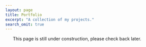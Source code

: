 ```yaml
---
layout: page
title: Portfolio
excerpt: "A collection of my projects."
search_omit: true
---
```


<ul>
This page is still under construction, please check back later.
</ul>                             